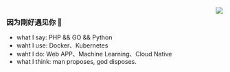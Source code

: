 <img align="right" src="https://github-readme-stats.vercel.app/api?username=hide-in-code&show_icons=true&icon_color=CE1D2D&text_color=718096&bg_color=ffffff" />

### 因为刚好遇见你 👋

- what I say: PHP && GO && Python
- waht I use: Docker、Kubernetes
- waht I do: Web APP、Machine Learning、Cloud Native
- what I think: man proposes, god disposes.
